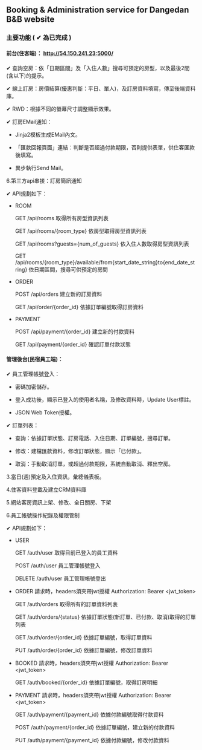 ## Booking & Administration service for Dangedan B&B website

### 主要功能 ( ✔ 為已完成 )

#### 前台(住客端)： http://54.150.241.23:5000/

✔ 查詢空房：依「日期區間」及「入住人數」搜尋可預定的房型，以及最後2間(含以下)的提示。

✔ 線上訂房：房價結算(優惠判斷：平日、單人)，及訂房資料填寫，傳至後端資料庫。

✔ RWD：根據不同的螢幕尺寸調整顯示效果。

✔ 訂房EMail通知：

- Jinja2模板生成EMail內文。
 
- 「匯款回報頁面」連結：判斷是否超過付款期限，否則提供表單，供住客匯款後填寫。
 
- 異步執行Send Mail。

6.第三方api串接：訂房簡訊通知

✔ API規劃如下：

- ROOM

    GET /api/rooms 取得所有房型資訊列表

    GET /api/rooms/{room_type} 依房型取得房型資訊列表

    GET /api/rooms?guests={num_of_guests} 依入住人數取得房型資訊列表

    GET /api/rooms/{room_type}/available/from{start_date_string}to{end_date_string} 依日期區間，搜尋可供預定的房間

- ORDER

    POST /api/orders 建立新的訂房資料

    GET /api/order/{order_id} 依據訂單編號取得訂房資料
    
- PAYMENT

    POST /api/payment/{order_id} 建立新的付款資料

    GET /api/payment/{order_id} 確認訂單付款狀態

#### 管理後台(民宿員工端)：

✔ 員工管理帳號登入：

- 密碼加密儲存。

- 登入成功後，顯示已登入的使用者名稱，及修改資料時，Update User標註。

- JSON Web Token授權。

✔ 訂單列表：

- 查詢：依據訂單狀態、訂房電話、入住日期、訂單編號，搜尋訂單。

- 修改：建檔匯款資料，修改訂單狀態，顯示「已付款」。

- 取消：手動取消訂單，或超過付款期限，系統自動取消、釋出空房。
  
3.當日(週)預定及入住資訊，彙總儀表板。

4.住客資料登載及建立CRM資料庫

5.網站客房資訊上架、修改、全日關房、下架

6.員工帳號操作紀錄及權限管制

✔ API規劃如下：

- USER

    GET /auth/user 取得目前已登入的員工資料

    POST /auth/user 員工管理帳號登入

    DELETE /auth/user 員工管理帳號登出

- ORDER 請求時，headers須夾帶jwt授權 Authorization: Bearer <jwt_token>

    GET /auth/orders 取得所有的訂單資料列表

    GET /auth/orders/{status} 依據訂單狀態(新訂單、已付款、取消)取得的訂單列表

    GET /auth/order/{order_id} 依據訂單編號，取得訂單資料

    PUT /auth/order/{order_id} 依據訂單編號，修改訂單資料

- BOOKED 請求時，headers須夾帶jwt授權 Authorization: Bearer <jwt_token>

    GET /auth/booked/{order_id} 依據訂單編號，取得訂房明細

- PAYMENT 請求時，headers須夾帶jwt授權 Authorization: Bearer <jwt_token>

    GET /auth/payment/{payment_id} 依據付款編號取得付款資料

    POST /auth/payment/{order_id} 依據訂單編號，建立新的付款資料

    PUT /auth/payment/{payment_id} 依據付款編號，修改付款資料
    
